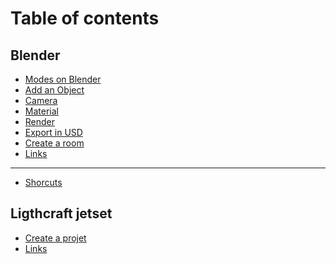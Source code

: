 # Table of contents

## Blender

* [Modes on Blender](README.md)
* [Add an Object](<README (2).md>)
* [Camera](blender/camera.md)
* [Material](blender/material.md)
* [Render](blender/render.md)
* [Export in USD](blender/export-in-usd.md)
* [Create a room](<README (1).md>)
* [Links](blender/links.md)

***

* [Shorcuts](shorcuts.md)

## Ligthcraft jetset

* [Create a projet](ligthcraft-jetset/creer-un-projet.md)
* [Links](ligthcraft-jetset/links.md)
